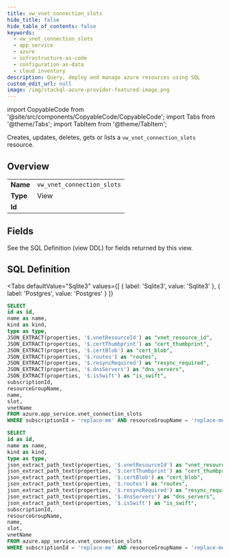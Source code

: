 ```yaml
--- 
title: vw_vnet_connection_slots
hide_title: false
hide_table_of_contents: false
keywords:
  - vw_vnet_connection_slots
  - app_service
  - azure
  - infrastructure-as-code
  - configuration-as-data
  - cloud inventory
description: Query, deploy and manage azure resources using SQL
custom_edit_url: null
image: /img/stackql-azure-provider-featured-image.png
---
```


import CopyableCode from '@site/src/components/CopyableCode/CopyableCode';
import Tabs from '@theme/Tabs';
import TabItem from '@theme/TabItem';

Creates, updates, deletes, gets or lists a <code>vw_vnet_connection_slots</code> resource.

## Overview
<table><tbody>
<tr><td><b>Name</b></td><td><code>vw_vnet_connection_slots</code></td></tr>
<tr><td><b>Type</b></td><td>View</td></tr>
<tr><td><b>Id</b></td><td><CopyableCode code="azure.app_service.vw_vnet_connection_slots" /></td></tr>
</tbody></table>

## Fields

See the SQL Definition (view DDL) for fields returned by this view.

## SQL Definition

<Tabs
defaultValue="Sqlite3"
values={[
{ label: 'Sqlite3', value: 'Sqlite3' },
{ label: 'Postgres', value: 'Postgres' }
]}
>
<TabItem value="Sqlite3">

```sql
SELECT
id as id,
name as name,
kind as kind,
type as type,
JSON_EXTRACT(properties, '$.vnetResourceId') as "vnet_resource_id",
JSON_EXTRACT(properties, '$.certThumbprint') as "cert_thumbprint",
JSON_EXTRACT(properties, '$.certBlob') as "cert_blob",
JSON_EXTRACT(properties, '$.routes') as "routes",
JSON_EXTRACT(properties, '$.resyncRequired') as "resync_required",
JSON_EXTRACT(properties, '$.dnsServers') as "dns_servers",
JSON_EXTRACT(properties, '$.isSwift') as "is_swift",
subscriptionId,
resourceGroupName,
name,
slot,
vnetName
FROM azure.app_service.vnet_connection_slots
WHERE subscriptionId = 'replace-me' AND resourceGroupName = 'replace-me' AND name = 'replace-me' AND slot = 'replace-me' AND vnetName = 'replace-me';
```

</TabItem>
<TabItem value="Postgres">

```sql
SELECT
id as id,
name as name,
kind as kind,
type as type,
json_extract_path_text(properties, '$.vnetResourceId') as "vnet_resource_id",
json_extract_path_text(properties, '$.certThumbprint') as "cert_thumbprint",
json_extract_path_text(properties, '$.certBlob') as "cert_blob",
json_extract_path_text(properties, '$.routes') as "routes",
json_extract_path_text(properties, '$.resyncRequired') as "resync_required",
json_extract_path_text(properties, '$.dnsServers') as "dns_servers",
json_extract_path_text(properties, '$.isSwift') as "is_swift",
subscriptionId,
resourceGroupName,
name,
slot,
vnetName
FROM azure.app_service.vnet_connection_slots
WHERE subscriptionId = 'replace-me' AND resourceGroupName = 'replace-me' AND name = 'replace-me' AND slot = 'replace-me' AND vnetName = 'replace-me';
```

</TabItem>
</Tabs>
